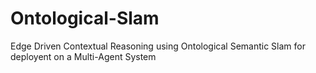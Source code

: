 # Ontological-Slam
Edge Driven Contextual Reasoning using Ontological Semantic Slam for deployent on a Multi-Agent System
